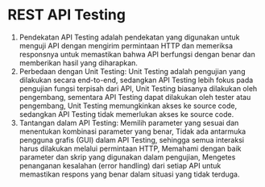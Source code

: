 # REST API Testing

1. Pendekatan API Testing adalah pendekatan yang digunakan untuk menguji API dengan mengirim permintaan HTTP dan memeriksa responsnya untuk memastikan bahwa API berfungsi dengan benar dan memberikan hasil yang diharapkan.
2. Perbedaan dengan Unit Testing: Unit Testing adalah pengujian yang dilakukan secara end-to-end, sedangkan API Testing lebih fokus pada pengujian fungsi terpisah dari API, Unit Testing biasanya dilakukan oleh pengembang, sementara API Testing dapat dilakukan oleh tester atau pengembang, Unit Testing memungkinkan akses ke source code, sedangkan API Testing tidak memerlukan akses ke source code.
3. Tantangan dalam API Testing: Memilih parameter yang sesuai dan menentukan kombinasi parameter yang benar, Tidak ada antarmuka pengguna grafis (GUI) dalam API Testing, sehingga semua interaksi harus dilakukan melalui permintaan HTTP, Memahami dengan baik parameter dan skrip yang digunakan dalam pengujian, Mengetes penanganan kesalahan (error handling) dari setiap API untuk memastikan respons yang benar dalam situasi yang tidak terduga.